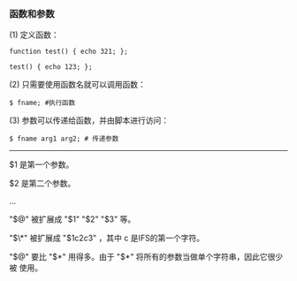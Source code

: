 ### 函数和参数

\(1\) 定义函数：

```
function test() { echo 321; };

test() { echo 123; };
```

\(2\) 只需要使用函数名就可以调用函数：

```
$ fname; #执行函数
```

\(3\) 参数可以传递给函数，并由脚本进行访问：

```
$ fname arg1 arg2; # 传递参数
```

---

$1 是第一个参数。

$2 是第二个参数。

...

"$@" 被扩展成  "$1" "$2" "$3" 等。

"$\*" 被扩展成  "$1c$2c$3" ，其中 c 是IFS的第一个字符。

"$@" 要比 "$\*" 用得多。由于  "$\*" 将所有的参数当做单个字符串，因此它很少被使用。

